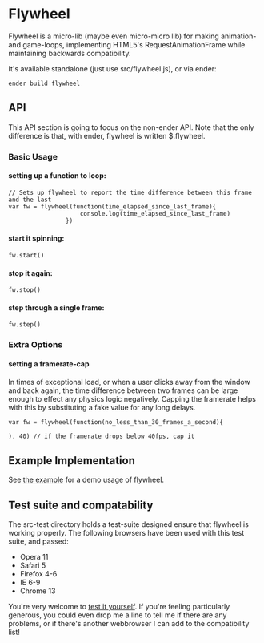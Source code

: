 # Flywheel

Flywheel is a micro-lib (maybe even micro-micro lib) for making animation- and game-loops, implementing HTML5's RequestAnimationFrame while maintaining backwards compatibility.

It's available standalone (just use src/flywheel.js), or via ender:

    ender build flywheel

## API

This API section is going to focus on the non-ender API.  Note that the only difference is that, with ender, flywheel is written $.flywheel.

### Basic Usage

#### setting up a function to loop:

    // Sets up flywheel to report the time difference between this frame and the last
    var fw = flywheel(function(time_elapsed_since_last_frame){
                        console.log(time_elapsed_since_last_frame)
                    })


#### start it spinning:

    fw.start()
    
    
#### stop it again:
    
    fw.stop()
    
#### step through a single frame:

    fw.step()
    
    
### Extra Options

#### setting a framerate-cap

In times of exceptional load, or when a user clicks away from the window and back again, the time difference between two frames can be large enough to effect any physics logic negatively.  Capping the framerate helps with this by substituting a fake value for any long delays.

    var fw = flywheel(function(no_less_than_30_frames_a_second){
    
    ), 40) // if the framerate drops below 40fps, cap it
    

## Example Implementation

See [the example](http://hughfdjackson.github.com/flywheel/example/) for a demo usage of flywheel.
    

## Test suite and compatability

The src-test directory holds a test-suite designed ensure that flywheel is working properly.  The following browsers have been used with this test suite, and passed:
* Opera 11
* Safari 5
* Firefox 4-6
* IE 6-9
* Chrome 13

You're very welcome to [test it yourself](http://hughfdjackson.github.com/flywheel/src-test/SpecRunner.html).  If you're feeling particularly generous, you could even drop me a line to tell me if there are any problems, or if there's another webbrowser I can add to the compatibility list!
